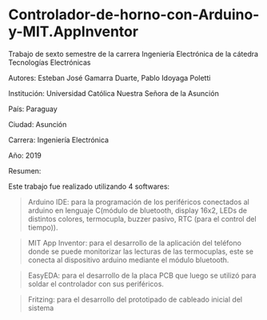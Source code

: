 # Controlador-de-horno-con-Arduino-y-MIT.AppInventor
Trabajo de sexto semestre de la carrera Ingeniería Electrónica de la cátedra Tecnologías Electrónicas

Autores: Esteban José Gamarra Duarte, Pablo Idoyaga Poletti

Institución: Universidad Católica Nuestra Señora de la Asunción

País: Paraguay

Ciudad: Asunción

Carrera: Ingeniería Electrónica

Año: 2019

Resumen: 

Este trabajo fue realizado utilizando 4 softwares:

> Arduino IDE: para la programación de los periféricos conectados al arduino en lenguaje C(módulo de bluetooth, display 16x2, LEDs de distintos colores, termocupla, buzzer pasivo, RTC (para el control del tiempo)).

> MIT App Inventor: para el desarrollo de la aplicación del teléfono donde se puede monitorizar las lecturas de las termocuplas, este se conecta al dispositivo arduino mediante el módulo bluetooth. 

> EasyEDA: para el desarrollo de la placa PCB que luego se utilizó para soldar el controlador con sus periféricos.

> Fritzing: para el desarrollo del prototipado de cableado inicial del sistema
